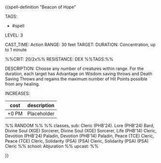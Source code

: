 {{spell-definition "Beacon of Hope"

TAGS: 
  - #spell

LEVEL: 3

CAST_TIME: Action
RANGE: 30 feet
TARGET: 
DURATION: Concentration, up to 1 minute

%%CRIT: 20/2x%%
RESISTANCE: DEX
%%TAGS:%%

DESCRIPTION:
Choose any number of creatures within range. For the duration, each target has Advantage on Wisdom saving throws and Death Saving Throws and regains the maximum number of Hit Points possible from any healing.

INCREASES:

| cost | description |
| ---- | ----------- |
| +0 PM     |    Placeholder        |


%% RANDOM
%%
%% classes, sub: Cleric (PHB'24). Lore (PHB'24) Bard, Divine Soul (XGE) Sorcerer, Divine Soul (XGE) Sorcerer, Life (PHB'14) Cleric, Devotion (PHB'24) Paladin, Devotion (PHB'14) Paladin, Peace (TCE) Cleric, Peace (TCE) Cleric, Solidarity (PSA) (PSA) Cleric, Solidarity (PSA) (PSA) Cleric
%% school: Abjuration
%% upcast: 
%%


}}